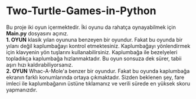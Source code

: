 # Two-Turtle-Games-in-Python
Bu proje iki oyun içermektedir. İki oyunu da rahatça oynayabilmek için **Main.py** dosyasını açınız. <br> **1. OYUN** klasik yılan oyununa benzeyen bir oyundur. Fakat bu oyunda bir yılanı değil kaplumbağayı kontrol etmektesiniz.
Kaplumbağayı yönlendirmek için klavyenin yön tuşlarını kullanabilirsiniz. Kaplumbağa ile bezelyeleri topladıkça kaplumbağa hızlanmaktadır. Bu oyun sonsuza dek sürer, tabii aşırı hızı kaldırabiliyorsanız. <br> **2. OYUN** Whac-A-Mole'a benzer
bir oyundur. Fakat bu oyunda kaplumbağa ekranın farklı konumlarında ortaya çıkmaktadır. Sizden beklenen şey, fare imleci ile kaplumbağanın üstüne tıklamanız ve verili sürede en yüksek skoru yapmanızdır.
